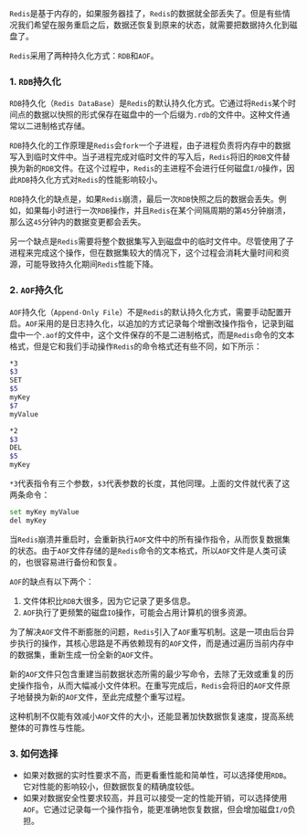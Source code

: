 `Redis`是基于内存的，如果服务器挂了，`Redis`的数据就全部丢失了。但是有些情况我们希望在服务重启之后，数据还恢复到原来的状态，就需要把数据持久化到磁盘了。

`Redis`采用了两种持久化方式：`RDB`和`AOF`。

### 1. `RDB`持久化

`RDB`持久化（`Redis DataBase`）是`Redis`的默认持久化方式。它通过将`Redis`某个时间点的数据以快照的形式保存在磁盘中的一个后缀为`.rdb`的文件中。这种文件通常以二进制格式存储。

`RDB`持久化的工作原理是`Redis`会`fork`一个子进程，由子进程负责将内存中的数据写入到临时文件中。当子进程完成对临时文件的写入后，`Redis`将旧的`RDB`文件替换为新的`RDB`文件。在这个过程中，`Redis`的主进程不会进行任何磁盘`I/O`操作，因此`RDB`持久化方式对`Redis`的性能影响较小。

`RDB`持久化的缺点是，如果`Redis`崩溃，最后一次`RDB`快照之后的数据会丢失。例如，如果每小时进行一次`RDB`操作，并且`Redis`在某个间隔周期的第`45`分钟崩溃，那么这`45`分钟内的数据变更都会丢失。

另一个缺点是`Redis`需要将整个数据集写入到磁盘中的临时文件中。尽管使用了子进程来完成这个操作，但在数据集较大的情况下，这个过程会消耗大量时间和资源，可能导致持久化期间`Redis`性能下降。

### 2. `AOF`持久化

`AOF`持久化（`Append-Only File`）不是`Redis`的默认持久化方式，需要手动配置开启。`AOF`采用的是日志持久化，以追加的方式记录每个增删改操作指令，记录到磁盘中一个`.aof`的文件中，这个文件保存的不是二进制格式，而是`Redis`命令的文本格式，但是它和我们手动操作`Redis`的命令格式还有些不同，如下所示：

```sh
*3
$3
SET
$5
myKey
$7
myValue

*2
$3
DEL
$5
myKey
```

`*3`代表指令有三个参数，`$3`代表参数的长度，其他同理。上面的文件就代表了这两条命令：

```sh
set myKey myValue
del myKey
```

当`Redis`崩溃并重启时，会重新执行`AOF`文件中的所有操作指令，从而恢复数据集的状态。由于`AOF`文件存储的是`Redis`命令的文本格式，所以`AOF`文件是人类可读的，也很容易进行备份和恢复。

`AOF`的缺点有以下两个：

1. 文件体积比`RDB`大很多，因为它记录了更多信息。
2. `AOF`执行了更频繁的磁盘`IO`操作，可能会占用计算机的很多资源。

为了解决`AOF`文件不断膨胀的问题，`Redis`引入了`AOF`重写机制。这是一项由后台异步执行的操作，其核心思路是不再依赖现有的`AOF`文件，而是通过遍历当前内存中的数据集，重新生成一份全新的`AOF`文件。

新的`AOF`文件只包含重建当前数据状态所需的最少写命令，去除了无效或重复的历史操作指令，从而大幅减小文件体积。在重写完成后，`Redis`会将旧的`AOF`文件原子地替换为新的`AOF`文件，至此完成整个重写过程。

这种机制不仅能有效减小`AOF`文件的大小，还能显著加快数据恢复速度，提高系统整体的可靠性与性能。

### 3. 如何选择

- 如果对数据的实时性要求不高，而更看重性能和简单性，可以选择使用`RDB`。它对性能的影响较小，但数据恢复的精确度较低。
- 如果对数据安全性要求较高，并且可以接受一定的性能开销，可以选择使用`AOF`。它通过记录每一个操作指令，能更准确地恢复数据，但会增加磁盘`I/O`负担。